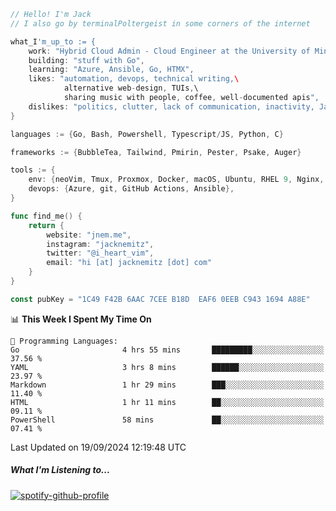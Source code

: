 ```go
// Hello! I'm Jack
// I also go by terminalPoltergeist in some corners of the internet

what_I'm_up_to := {
    work: "Hybrid Cloud Admin - Cloud Engineer at the University of Minnesota",
    building: "stuff with Go",
    learning: "Azure, Ansible, Go, HTMX",
    likes: "automation, devops, technical writing,\
            alternative web-design, TUIs,\
            sharing music with people, coffee, well-documented apis",
    dislikes: "politics, clutter, lack of communication, inactivity, Java",
}

languages := {Go, Bash, Powershell, Typescript/JS, Python, C}

frameworks := {BubbleTea, Tailwind, Pmirin, Pester, Psake, Auger}

tools := {
    env: {neoVim, Tmux, Proxmox, Docker, macOS, Ubuntu, RHEL 9, Nginx, DigitalOcean, Cloudflare},
    devops: {Azure, git, GitHub Actions, Ansible},
}

func find_me() {
    return {
        website: "jnem.me",
        instagram: "jacknemitz",
        twitter: "@i_heart_vim",
        email: "hi [at] jacknemitz [dot] com"
    }
}

const pubKey = "1C49 F42B 6AAC 7CEE B18D  EAF6 0EEB C943 1694 A88E"
```

<!--START_SECTION:waka-->
📊 **This Week I Spent My Time On** 

```text
💬 Programming Languages: 
Go                       4 hrs 55 mins       █████████░░░░░░░░░░░░░░░░   37.56 % 
YAML                     3 hrs 8 mins        ██████░░░░░░░░░░░░░░░░░░░   23.97 % 
Markdown                 1 hr 29 mins        ███░░░░░░░░░░░░░░░░░░░░░░   11.40 % 
HTML                     1 hr 11 mins        ██░░░░░░░░░░░░░░░░░░░░░░░   09.11 % 
PowerShell               58 mins             ██░░░░░░░░░░░░░░░░░░░░░░░   07.41 % 
```


 Last Updated on 19/09/2024 12:19:48 UTC
<!--END_SECTION:waka-->

##### What I'm Listening to...

[![spotify-github-profile](https://jnem.me/listening-item?maxAge=2592000)](https://jnem.me/listening)
